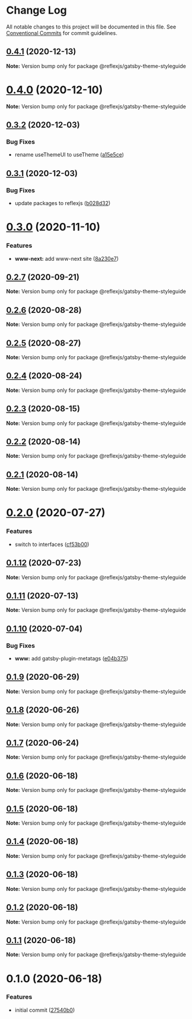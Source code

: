 # Change Log

All notable changes to this project will be documented in this file.
See [Conventional Commits](https://conventionalcommits.org) for commit guidelines.

## [0.4.1](https://github.com/reflexjs/reflex/compare/@reflexjs/gatsby-theme-styleguide@0.4.0...@reflexjs/gatsby-theme-styleguide@0.4.1) (2020-12-13)

**Note:** Version bump only for package @reflexjs/gatsby-theme-styleguide





# [0.4.0](https://github.com/reflexjs/reflex/compare/@reflexjs/gatsby-theme-styleguide@0.3.2...@reflexjs/gatsby-theme-styleguide@0.4.0) (2020-12-10)

**Note:** Version bump only for package @reflexjs/gatsby-theme-styleguide





## [0.3.2](https://github.com/reflexjs/reflex/compare/@reflexjs/gatsby-theme-styleguide@0.3.1...@reflexjs/gatsby-theme-styleguide@0.3.2) (2020-12-03)


### Bug Fixes

* rename useThemeUI to useTheme ([a15e5ce](https://github.com/reflexjs/reflex/commit/a15e5cee46de052f6ce7a05394624ba8f30492bc))





## [0.3.1](https://github.com/reflexjs/reflex/compare/@reflexjs/gatsby-theme-styleguide@0.3.0...@reflexjs/gatsby-theme-styleguide@0.3.1) (2020-12-03)


### Bug Fixes

* update packages to reflexjs ([b028d32](https://github.com/reflexjs/reflex/commit/b028d328ddbbd41e6bd023a2c6317128aa4c284e))





# [0.3.0](https://github.com/reflexjs/reflex/compare/@reflexjs/gatsby-theme-styleguide@0.2.7...@reflexjs/gatsby-theme-styleguide@0.3.0) (2020-11-10)


### Features

* **www-next:** add www-next site ([8a230e7](https://github.com/reflexjs/reflex/commit/8a230e7e43d1bb6a25c7332501547ee0f9eea080))





## [0.2.7](https://github.com/reflexjs/reflex/compare/@reflexjs/gatsby-theme-styleguide@0.2.6...@reflexjs/gatsby-theme-styleguide@0.2.7) (2020-09-21)

**Note:** Version bump only for package @reflexjs/gatsby-theme-styleguide





## [0.2.6](https://github.com/reflexjs/reflex/compare/@reflexjs/gatsby-theme-styleguide@0.2.5...@reflexjs/gatsby-theme-styleguide@0.2.6) (2020-08-28)

**Note:** Version bump only for package @reflexjs/gatsby-theme-styleguide





## [0.2.5](https://github.com/reflexjs/reflex/compare/@reflexjs/gatsby-theme-styleguide@0.2.4...@reflexjs/gatsby-theme-styleguide@0.2.5) (2020-08-27)

**Note:** Version bump only for package @reflexjs/gatsby-theme-styleguide





## [0.2.4](https://github.com/reflexjs/reflex/compare/@reflexjs/gatsby-theme-styleguide@0.2.3...@reflexjs/gatsby-theme-styleguide@0.2.4) (2020-08-24)

**Note:** Version bump only for package @reflexjs/gatsby-theme-styleguide





## [0.2.3](https://github.com/reflexjs/reflex/compare/@reflexjs/gatsby-theme-styleguide@0.2.2...@reflexjs/gatsby-theme-styleguide@0.2.3) (2020-08-15)

**Note:** Version bump only for package @reflexjs/gatsby-theme-styleguide





## [0.2.2](https://github.com/reflexjs/reflex/compare/@reflexjs/gatsby-theme-styleguide@0.2.1...@reflexjs/gatsby-theme-styleguide@0.2.2) (2020-08-14)

**Note:** Version bump only for package @reflexjs/gatsby-theme-styleguide





## [0.2.1](https://github.com/reflexjs/reflex/compare/@reflexjs/gatsby-theme-styleguide@0.2.0...@reflexjs/gatsby-theme-styleguide@0.2.1) (2020-08-14)

**Note:** Version bump only for package @reflexjs/gatsby-theme-styleguide





# [0.2.0](https://github.com/reflexjs/reflex/compare/@reflexjs/gatsby-theme-styleguide@0.1.12...@reflexjs/gatsby-theme-styleguide@0.2.0) (2020-07-27)


### Features

* switch to interfaces ([cf53b00](https://github.com/reflexjs/reflex/commit/cf53b00b4ac2d09e4089635cbad1223ca3932a15))





## [0.1.12](https://github.com/reflexjs/reflex/compare/@reflexjs/gatsby-theme-styleguide@0.1.11...@reflexjs/gatsby-theme-styleguide@0.1.12) (2020-07-23)

**Note:** Version bump only for package @reflexjs/gatsby-theme-styleguide





## [0.1.11](https://github.com/reflexjs/reflex/compare/@reflexjs/gatsby-theme-styleguide@0.1.10...@reflexjs/gatsby-theme-styleguide@0.1.11) (2020-07-13)

**Note:** Version bump only for package @reflexjs/gatsby-theme-styleguide





## [0.1.10](https://github.com/reflexjs/reflex/compare/@reflexjs/gatsby-theme-styleguide@0.1.9...@reflexjs/gatsby-theme-styleguide@0.1.10) (2020-07-04)


### Bug Fixes

* **www:** add gatsby-plugin-metatags ([e04b375](https://github.com/reflexjs/reflex/commit/e04b3752dcae505d6c25628a54d503bfc7c4ae18))





## [0.1.9](https://github.com/reflexjs/reflex/compare/@reflexjs/gatsby-theme-styleguide@0.1.8...@reflexjs/gatsby-theme-styleguide@0.1.9) (2020-06-29)

**Note:** Version bump only for package @reflexjs/gatsby-theme-styleguide





## [0.1.8](https://github.com/reflexjs/reflex/compare/@reflexjs/gatsby-theme-styleguide@0.1.7...@reflexjs/gatsby-theme-styleguide@0.1.8) (2020-06-26)

**Note:** Version bump only for package @reflexjs/gatsby-theme-styleguide





## [0.1.7](https://github.com/reflexjs/reflex/compare/@reflexjs/gatsby-theme-styleguide@0.1.6...@reflexjs/gatsby-theme-styleguide@0.1.7) (2020-06-24)

**Note:** Version bump only for package @reflexjs/gatsby-theme-styleguide





## [0.1.6](https://github.com/reflexjs/reflex/compare/@reflexjs/gatsby-theme-styleguide@0.1.5...@reflexjs/gatsby-theme-styleguide@0.1.6) (2020-06-18)

**Note:** Version bump only for package @reflexjs/gatsby-theme-styleguide





## [0.1.5](https://github.com/reflexjs/reflex/compare/@reflexjs/gatsby-theme-styleguide@0.1.4...@reflexjs/gatsby-theme-styleguide@0.1.5) (2020-06-18)

**Note:** Version bump only for package @reflexjs/gatsby-theme-styleguide





## [0.1.4](https://github.com/reflexjs/reflex/compare/@reflexjs/gatsby-theme-styleguide@0.1.3...@reflexjs/gatsby-theme-styleguide@0.1.4) (2020-06-18)

**Note:** Version bump only for package @reflexjs/gatsby-theme-styleguide





## [0.1.3](https://github.com/reflexjs/reflex/compare/@reflexjs/gatsby-theme-styleguide@0.1.2...@reflexjs/gatsby-theme-styleguide@0.1.3) (2020-06-18)

**Note:** Version bump only for package @reflexjs/gatsby-theme-styleguide





## [0.1.2](https://github.com/reflexjs/reflex/compare/@reflexjs/gatsby-theme-styleguide@0.1.1...@reflexjs/gatsby-theme-styleguide@0.1.2) (2020-06-18)

**Note:** Version bump only for package @reflexjs/gatsby-theme-styleguide





## [0.1.1](https://github.com/reflexjs/reflex/compare/@reflexjs/gatsby-theme-styleguide@0.1.0...@reflexjs/gatsby-theme-styleguide@0.1.1) (2020-06-18)

**Note:** Version bump only for package @reflexjs/gatsby-theme-styleguide





# 0.1.0 (2020-06-18)


### Features

* initial commit ([27540b0](https://github.com/reflexjs/reflex/commit/27540b022a849212a21894b05df928e5e6b19456))

